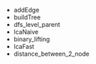 - addEdge
- buildTree
- dfs_level_parent
- lcaNaive
- binary_lifting
- lcaFast
- distance_between_2_node